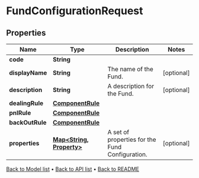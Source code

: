 

# FundConfigurationRequest


## Properties

| Name | Type | Description | Notes |
|------------ | ------------- | ------------- | -------------|
|**code** | **String** |  |  |
|**displayName** | **String** | The name of the Fund. |  [optional] |
|**description** | **String** | A description for the Fund. |  [optional] |
|**dealingRule** | [**ComponentRule**](ComponentRule.md) |  |  |
|**pnlRule** | [**ComponentRule**](ComponentRule.md) |  |  |
|**backOutRule** | [**ComponentRule**](ComponentRule.md) |  |  |
|**properties** | [**Map&lt;String, Property&gt;**](Property.md) | A set of properties for the Fund Configuration. |  [optional] |



[Back to Model list](../README.md#documentation-for-models) &#8226; [Back to API list](../README.md#documentation-for-api-endpoints) &#8226; [Back to README](../README.md)


